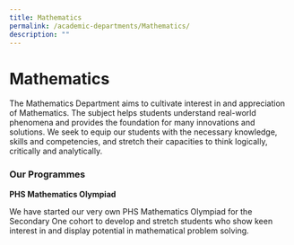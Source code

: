 ```yaml
---
title: Mathematics
permalink: /academic-departments/Mathematics/
description: ""
---
```

# **Mathematics**

The Mathematics Department aims to cultivate interest in and appreciation of Mathematics. The subject helps students understand real-world phenomena and provides the foundation for many innovations and solutions. We seek to equip our students with the necessary knowledge, skills and competencies, and stretch their capacities to think logically, critically and analytically. 

### Our Programmes

**PHS Mathematics Olympiad** 
  
We have started our very own PHS Mathematics Olympiad for the Secondary One cohort to develop and stretch students who show keen interest in and display potential in mathematical problem solving.